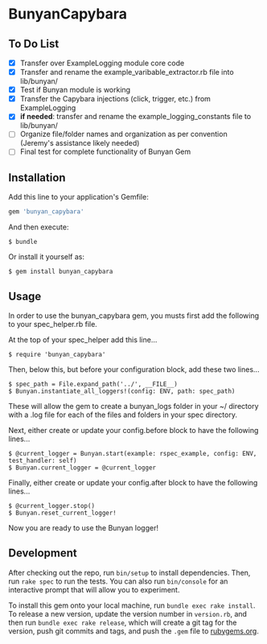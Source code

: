 # BunyanCapybara

## To Do List

- [x] Transfer over ExampleLogging module core code
- [x] Transfer and rename the example_varibable_extractor.rb file into lib/bunyan/
- [x] Test if Bunyan module is working
- [x] Transfer the Capybara injections (click, trigger, etc.) from ExampleLogging
- [x] **if needed**: transfer and rename the example_logging_constants file to lib/bunyan/
- [ ] Organize file/folder names and organization as per convention (Jeremy's assistance likely needed)
- [ ] Final test for complete functionality of Bunyan Gem

## Installation

Add this line to your application's Gemfile:

```ruby
gem 'bunyan_capybara'
```

And then execute:

    $ bundle

Or install it yourself as:

    $ gem install bunyan_capybara

## Usage

In order to use the bunyan_capybara gem, you musts first add the following to your spec_helper.rb file.

At the top of your spec_helper add this line...

    $ require 'bunyan_capybara'

Then, below this, but before your configuration block, add these two lines...

    $ spec_path = File.expand_path('../', __FILE__)
    $ Bunyan.instantiate_all_loggers!(config: ENV, path: spec_path)
    
These will allow the gem to create a bunyan_logs folder in your ~/ directory with a .log file for each of the files and folders in your spec directory.

Next, either create or update your config.before block to have the following lines...

    $ @current_logger = Bunyan.start(example: rspec_example, config: ENV, test_handler: self)
    $ Bunyan.current_logger = @current_logger

Finally, either create or update your config.after block to have the following lines...

    $ @current_logger.stop()
    $ Bunyan.reset_current_logger!

Now you are ready to use the Bunyan logger!
## Development

After checking out the repo, run `bin/setup` to install dependencies. Then, run `rake spec` to run the tests. You can also run `bin/console` for an interactive prompt that will allow you to experiment.

To install this gem onto your local machine, run `bundle exec rake install`. To release a new version, update the version number in `version.rb`, and then run `bundle exec rake release`, which will create a git tag for the version, push git commits and tags, and push the `.gem` file to [rubygems.org](https://rubygems.org).
